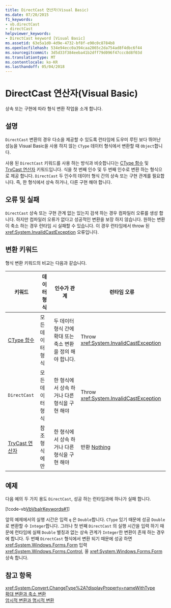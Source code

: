 ```yaml
---
title: DirectCast 연산자(Visual Basic)
ms.date: 07/20/2015
f1_keywords:
- vb.directCast
- directCast
helpviewer_keywords:
- DirectCast keyword [Visual Basic]
ms.assetid: 63e5a1d0-4d9e-4732-bf8f-e90c0c8784b8
ms.openlocfilehash: 534e94ecc0a394caa2865c2da754ad8f4dbc6f44
ms.sourcegitcommit: 3d5d33f384eeba41b2dff79d096f47ccc8d8f03d
ms.translationtype: MT
ms.contentlocale: ko-KR
ms.lasthandoff: 05/04/2018
---
```

# <a name="directcast-operator-visual-basic"></a>DirectCast 연산자(Visual Basic)
상속 또는 구현에 따라 형식 변환 작업을 소개 합니다.  
  
## <a name="remarks"></a>설명  
 `DirectCast` 변환의 경우 다소을 제공할 수 있도록 런타임에 도우미 루틴 보다 뛰어난 성능을 Visual Basic을 사용 하지 않는 `CType` 데이터 형식에서 변환할 때 `Object`합니다.  
  
 사용 된 `DirectCast` 키워드를 사용 하는 방식과 비슷합니다는 [CType 함수](../../../visual-basic/language-reference/functions/ctype-function.md) 및 [TryCast 연산자](../../../visual-basic/language-reference/operators/trycast-operator.md) 키워드입니다. 식을 첫 번째 인수 및 두 번째 인수로 변환 하는 형식으로 제공 합니다. `DirectCast` 두 인수의 데이터 형식 간의 상속 또는 구현 관계를 필요합니다. 즉, 한 형식에서 상속 하거나, 다른 구현 해야 합니다.  
  
## <a name="errors-and-failures"></a>오류 및 실패  
 `DirectCast` 상속 또는 구현 관계 없는 있는지 검색 하는 경우 컴파일러 오류를 생성 합니다. 하지만 컴파일러 오류가 없다고 성공적인 변환을 보장 하지 않습니다. 원하는 변환이 축소 하는 경우 런타임 시 실패할 수 있습니다. 이 경우 런타임에서 throw 된 <xref:System.InvalidCastException> 오류입니다.  
  
## <a name="conversion-keywords"></a>변환 키워드  
 형식 변환 키워드의 비교는 다음과 같습니다.  
  
|키워드|데이터 형식|인수가 관계|런타임 오류|  
|---|---|---|---|  
|[CType 함수](../../../visual-basic/language-reference/functions/ctype-function.md)|모든 데이터 형식|두 데이터 형식 간에 확대 또는 축소 변환을 정의 해야 합니다.|Throw <xref:System.InvalidCastException>|  
|`DirectCast`|모든 데이터 형식|한 형식에서 상속 하거나 다른 형식을 구현 해야|Throw <xref:System.InvalidCastException>|  
|[TryCast 연산자](../../../visual-basic/language-reference/operators/trycast-operator.md)|참조 형식에만|한 형식에서 상속 하거나 다른 형식을 구현 해야|반환 [Nothing](../../../visual-basic/language-reference/nothing.md)|  
  
## <a name="example"></a>예제  
 다음 예의 두 가지 용도 `DirectCast`, 성공 하는 런타임과에 하나가 실패 합니다.  
  
 [!code-vb[VbVbalrKeywords#1](../../../visual-basic/language-reference/codesnippet/VisualBasic/directcast-operator_1.vb)]  
  
 앞의 예제에서의 실행 시간은 입력 `q` 은 `Double`합니다. `CType` 있기 때문에 성공 `Double` 로 변환할 수 `Integer`합니다. 그러나 첫 번째 `DirectCast` 의 실행 시간을 입력 하기 때문에 런타임에 실패 `Double` 별칭과 없는 상속 관계가 `Integer`한 변환이 존재 하는 경우에 합니다. 두 번째 `DirectCast` 형식에서 변환 되기 때문에 성공 하면 <xref:System.Windows.Forms.Form> 입력 <xref:System.Windows.Forms.Control>, 올 <xref:System.Windows.Forms.Form> 상속 합니다.  
  
## <a name="see-also"></a>참고 항목  
 <xref:System.Convert.ChangeType%2A?displayProperty=nameWithType>  
 [확대 변환과 축소 변환](../../../visual-basic/programming-guide/language-features/data-types/widening-and-narrowing-conversions.md)  
 [암시적 변환과 명시적 변환](../../../visual-basic/programming-guide/language-features/data-types/implicit-and-explicit-conversions.md)
